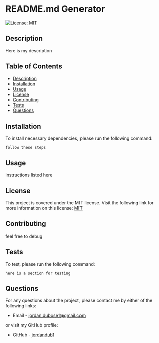 # README.md Generator

  [![License: MIT](https://img.shields.io/badge/License-MIT-yellow.svg)](https://opensource.org/licenses/MIT)

  ## Description
  Here is my description

  ## Table of Contents

  * [Description](#description)
  * [Installation](#installation)
  * [Usage](#usage)
  * [License](#license)
  * [Contributing](#contributing)
  * [Tests](#tests)
  * [Questions](#questions)
  
  ## Installation

  To install necessary dependencies, please run the following command:
  ```
  follow these steps
  ```

  ## Usage
  instructions listed here
  ## License
  This project is covered under the MIT license. Visit the following link for more information on this license: [MIT](https://opensource.org/licenses/MIT)

  ## Contributing
  feel free to debug

  ## Tests
  To test, please run the following command:
  ```
  here is a section for testing
  ```

  ## Questions
  For any questions about the project, please contact me by either of the following links:
  
  * Email - jordan.dubose1@gmail.com 
  
  or visit my GitHub profile:
  
  * GitHub - [jordandub1](https://github.com/jordandub1)
